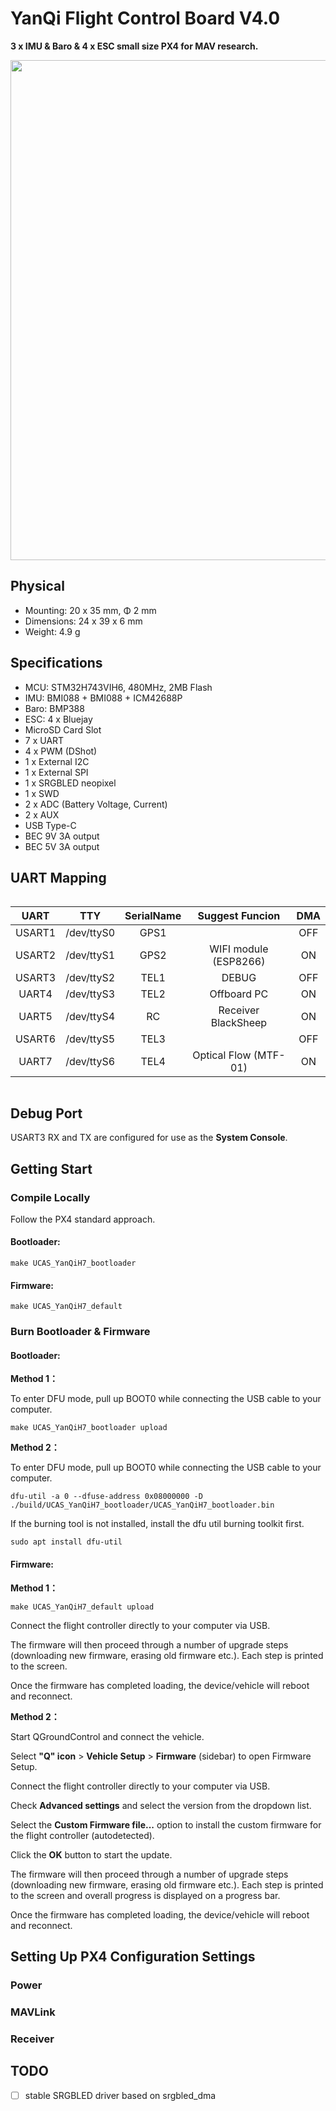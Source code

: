 # YanQi Flight Control Board V4.0

**3 x IMU & Baro & 4 x ESC small size PX4 for MAV research.**

<div align=center><img src="Pictures/20250310.png" width="800"></div>

## Physical

- Mounting: 20 x 35 mm, Φ 2 mm
- Dimensions: 24 x 39 x 6 mm
- Weight: 4.9 g

## Specifications

- MCU: STM32H743VIH6, 480MHz, 2MB Flash
- IMU: BMI088 + BMI088 + ICM42688P
- Baro: BMP388
- ESC: 4 x Bluejay
- MicroSD Card Slot
- 7 x UART
- 4 x PWM (DShot)
- 1 x External I2C
- 1 x External SPI
- 1 x SRGBLED neopixel
- 1 x SWD
- 2 x ADC (Battery Voltage, Current)
- 2 x AUX
- USB Type-C
- BEC 9V 3A output
- BEC 5V 3A output

## UART Mapping

<style>

.center
{
  width: auto;
  display: table;
  margin-left: auto;
  margin-right: auto;
}

</style>

<div class="center">

| UART   | TTY | SerialName | Suggest Funcion | DMA |
| :----: | :-: | :--------: | :-------------: | :-: |
| USART1 | /dev/ttyS0 | GPS1 |                       | OFF |
| USART2 | /dev/ttyS1 | GPS2 | WIFI module (ESP8266) | ON  |
| USART3 | /dev/ttyS2 | TEL1 |         DEBUG         | OFF |
| UART4  | /dev/ttyS3 | TEL2 |      Offboard PC      | ON  |
| UART5  | /dev/ttyS4 |  RC  |  Receiver BlackSheep  | ON  |
| USART6 | /dev/ttyS5 | TEL3 |                       | OFF |
| UART7  | /dev/ttyS6 | TEL4 | Optical Flow (MTF-01) | ON  |

</div>

## Debug Port

USART3 RX and TX are configured for use as the **System Console**.

## Getting Start

### Compile Locally

Follow the PX4 standard approach.

#### Bootloader:

```shell
make UCAS_YanQiH7_bootloader
```

#### Firmware:

```shell
make UCAS_YanQiH7_default
```

### Burn Bootloader & Firmware

#### Bootloader:

**Method 1：**

 To enter DFU mode, pull up BOOT0 while connecting the USB cable to your computer.

```shell
make UCAS_YanQiH7_bootloader upload
```

**Method 2：**

 To enter DFU mode, pull up BOOT0 while connecting the USB cable to your computer.

```shell
dfu-util -a 0 --dfuse-address 0x08000000 -D ./build/UCAS_YanQiH7_bootloader/UCAS_YanQiH7_bootloader.bin
```

If the burning tool is not installed, install the dfu util burning toolkit first.

```
sudo apt install dfu-util
```

#### Firmware:

**Method 1：**

```shell
make UCAS_YanQiH7_default upload
```

Connect the flight controller directly to your computer via USB.

The firmware will then proceed through a number of upgrade steps (downloading new firmware, erasing old firmware etc.). Each step is printed to the screen.

Once the firmware has completed loading, the device/vehicle will reboot and reconnect.

**Method 2：**

Start QGroundControl and connect the vehicle.

Select **"Q" icon** > **Vehicle Setup** > **Firmware** (sidebar) to open Firmware Setup.

Connect the flight controller directly to your computer via USB.

Check **Advanced settings** and select the version from the dropdown list.

Select the **Custom Firmware file...** option to install the custom firmware for the flight controller (autodetected).

Click the **OK** button to start the update.

The firmware will then proceed through a number of upgrade steps (downloading new firmware, erasing old firmware etc.). Each step is printed to the screen and overall progress is displayed on a progress bar.

Once the firmware has completed loading, the device/vehicle will reboot and reconnect.

## Setting Up PX4 Configuration Settings

### Power

### MAVLink

### Receiver



## TODO

- [ ]  stable SRGBLED driver based on srgbled_dma
